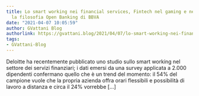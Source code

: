 ```yaml
---
title: Lo smart working nei financial services, Fintech nel gaming e negli eSports,
  la filosofia Open Banking di BBVA
date: "2021-04-07 10:05:59"
author: GVattani Blog
authorlink: https://gvattani.blog/2021/04/07/lo-smart-working-nei-financial-services-fintech-nel-gaming-e-negli-esports-la-filosofia-open-banking-di-bbva/
tags:
- GVattani-Blog
---
```

Deloitte ha recentemente pubblicato uno studio sullo smart working nel settore dei servizi finanziari; i dati emersi da una survey applicata a 2.000 dipendenti confermano quello che è un trend del momento: il 54% del campione vuole che la propria azienda offra orari flessibili e possibilità di lavoro a distanza e circa il 24% vorrebbe [&#8230;]